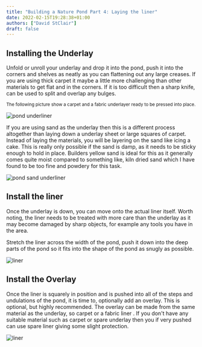 ```yaml
---
title: "Building a Nature Pond Part 4: Laying the liner"
date: 2022-02-15T19:28:38+01:00
authors: ["David StClair"]
draft: false
---
```

## Installing the Underlay
Unfold or unroll your underlay and drop it into the pond, push it into the corners and shelves as neatly as you can flattening out any large creases.  If you are using thick carpet it maybe a little more challenging than other materials to get flat and in the corners.  If it is too difficult then a sharp knife, can be used to split and overlap any bulges.

<small>The following picture show a carpet and a fabric underlayer ready to be pressed into place.</small>

![pond underliner](../laying-carpet-liner.jpg)

If you are using sand as the underlay then this is a different process altogether than laying down a underlay sheet or large squares of carpet.  Instead of laying the materials, you will be layering on the sand like icing a cake. This is really only possible if the sand is damp, as it needs to be sticky enough to hold in place.  Builders yellow sand is ideal for this as it generally comes quite moist compared to something like, kiln dried sand which I have found to be too fine and powdery for this task.

![pond sand underliner](../soft-sand-pond-liner.jpg)

## Install the liner
Once the underlay is down, you can move onto the actual liner itself. Worth noting, the liner needs to be treated with more care than the underlay as it may become damaged by sharp objects, for example any tools you have in the area.

Stretch the liner across the width of the pond, push it down into the deep parts of the pond so it fits into the shape of the pond as snugly as possible.

![liner](../laying-the-liner.jpg)

## Install the Overlay

Once the liner is squarely in position and is pushed into all of the steps and undulations of the pond, it is time to, optionally add an overlay.  This is optional, but highly recommended.  The overlay can be made from the same material as the underlay, so carpet or a fabric liner .
If you don't have any suitable material such as carpet or spare underlay then you if very pushed can use spare liner giving some slight protection.

![liner](../carpet-overlay.jpg)
